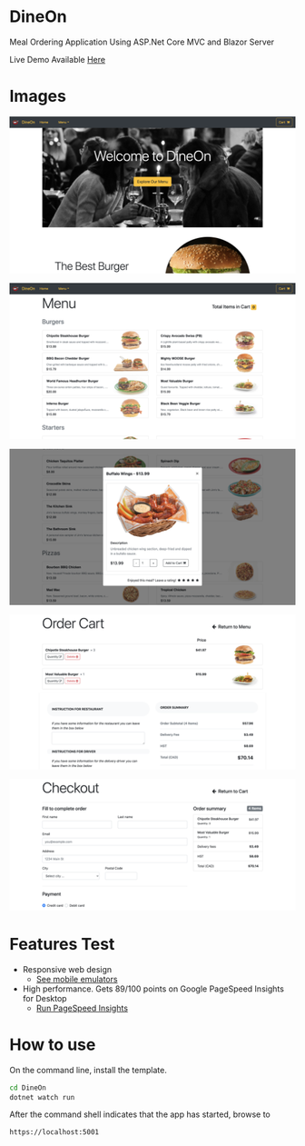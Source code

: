 # DineOn
Meal Ordering Application Using ASP.Net Core MVC and Blazor Server

Live Demo Available [Here](http://dineon.azurewebsites.net/)

# Images
![Homepage](Screenshots/1.png "Homepage")


![Menu](Screenshots/2.png "Menu")

![Menu Item](Screenshots/3.png "Menu Item")


![Order Page](Screenshots/4.png "Order Page")


![Checkout Page](Screenshots/5.png "Checkout Page")

# Features Test
- Responsive web design
  - [See mobile emulators](https://www.responsinator.com/?url=https%3A%2F%2Fdineon.azurewebsites.net%2F)
- High performance. Gets 89/100 points on Google PageSpeed Insights for Desktop
  - [Run PageSpeed Insights](https://developers.google.com/speed/pagespeed/insights/?url=https%3A%2F%2Fdineon.azurewebsites.net%2F&tab=desktop)


# How to use

On the command line, install the template.

```cmd
cd DineOn
dotnet watch run
```

After the command shell indicates that the app has started, browse to 

```cmd
https://localhost:5001
```
